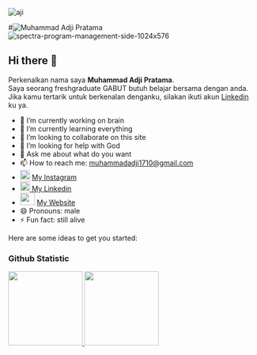 
<p align="left"><img src="https://komarev.com/ghpvc/?username=ajips-code&label=Profile%20views&color=0e75b6&style=flat" alt="aji"/></p>

#![Muhammad Adji Pratama](https://user-images.githubusercontent.com/115201845/211271648-e5090c01-abc8-4e3a-908d-a0bb837f0c85.svg)
![spectra-program-management-side-1024x576](https://user-images.githubusercontent.com/115201845/211274405-10db223b-ecb0-4d38-ab43-e172f5ec6e1b.jpg)

## Hi there 👋
Perkenalkan nama saya **Muhammad Adji Pratama**.\
Saya seorang freshgraduate GABUT butuh belajar bersama dengan anda.
Jika kamu tertarik untuk berkenalan denganku, silakan ikuti akun [Linkedin](https://www.linkedin.com/in/muhammadadjipr/) ku ya.
- 🔭 I’m currently working on brain
- 🌱 I’m currently learning everything
- 👯 I’m looking to collaborate on this site
- 🤔 I’m looking for help with God
- 💬 Ask me about what do you want
- 📫 How to reach me: <a href="mailto:muhammadadji1710@mail.com">muhammadadji1710@gmail.com</a>
- <a href="https://www.instagram.com/mdjiepr/"><img src="https://www.instagram.com/static/images/ico/favicon-192.png/68d99ba29cc8.png" alt="Instagram" width="20px" height="20px"></a> [My Instagram](https://www.instagram.com/mdjiepr/)
- <a href="https://www.linkedin.com/in/muhammadadjipr/"><img src="https://cdn.iconscout.com/icon/free/png-512/free-linkedin-47-189764.png?f=avif&w=256" alt="LinkedIn Profile" width="20px" height="20px"> </a>[My Linkedin](https://www.linkedin.com/in/muhammadadjipr/)
- <img src="https://cdn3.iconfinder.com/data/icons/flat-icons-web/40/Globe-512.png" alt="" width="30px" height="25px"> [My Website](https://djie.netlify.app) 
- 😄 Pronouns: male
- ⚡ Fun fact: still alive

Here are some ideas to get you started:


### Github Statistic
<p align="left">
<a href="[https://github.com/ajips-code](https://github.com/ajips-code)">
<img height="150em" src="https://github-readme-stats-eight-theta.vercel.app/api/top-langs/?username=ajips-code&layout=compact&langs_count=8&theme=algolia"/>
<img height="150em" src="https://github-readme-stats-eight-theta.vercel.app/api?username=ajips-code&show_icons=true&theme=algolia&include_all_commits=true&count_private=true"/>
</a>
</p>
